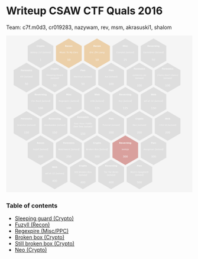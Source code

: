 # Writeup CSAW CTF Quals 2016

Team: c7f.m0d3, cr019283, nazywam, rev, msm, akrasuski1, shalom

![](./scoreboard.png)

### Table of contents

* [Sleeping guard (Crypto)](sleeping_guard)
* [Fuzyll (Recon)](fuzyll)
* [Regexpire (Misc/PPC)](regexpire)
* [Broken box (Crypto)](broken_box)
* [Still broken box (Crypto)](still_broken_box)
* [Neo (Crypto)](neo)
